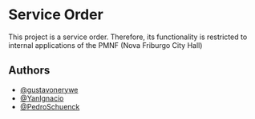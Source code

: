# Service Order

This project is a service order. Therefore, its functionality is restricted to internal applications of the PMNF (Nova Friburgo City Hall)

## Authors

- [@gustavonerywe](https://www.github.com/gustavonerywe)
- [@YanIgnacio](https://www.github.com/YanIgnacio)
- [@PedroSchuenck](https://www.github.com/PedroSchuenck)


